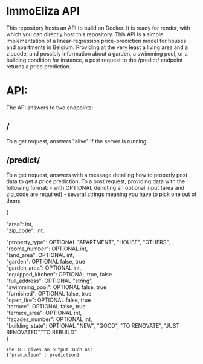 # ImmoEliza API
This repository hosts an API to build on Docker. It is ready for render, with which you can directly host this repository.
This API is a simple implementation of a linear-regression price-prediction model for houses and apartments in Belgium.
Providing at the very least a living area and a zipcode, and possibly information about a garden, a swimming pool, or a building condition for instance, a post request to the /predict/ endpoint returns a price prediction.
# API:
The API answers to two endpoints:
## /
To a get request, answers "alive" if the server is running.
## /predict/
To a get request, answers with a message detailing how to properly post data to get a price prediction.
To a post request, providing data with the following format:
     - with OPTIONAL denoting an optional input (area and zip_code are required)
     - several strings meaning you have to pick one out of them:  
     
{  

 "area": int,    
 "zip_code": int,  
   
 "property_type": OPTIONAL "APARTMENT", "HOUSE", "OTHERS",  
 "rooms_number": OPTIONAL int,  
 "land_area": OPTIONAL int,  
 "garden": OPTIONAL false, true  
 "garden_area": OPTIONAL int,  
 "equipped_kitchen": OPTIONAL true, false  
 "full_address": OPTIONAL "string",  
 "swimming_pool": OPTIONAL false, true  
 "furnished": OPTIONAL false, true  
 "open_fire": OPTIONAL false, true  
 "terrace": OPTIONAL false, true  
 "terrace_area": OPTIONAL int,  
 "facades_number": OPTIONAL int,  
 "building_state": OPTIONAL "NEW", "GOOD", "TO RENOVATE", "JUST RENOVATED","TO REBUILD"  
}  
    
    The API gives an output such as:  
    {"prediction" : prediction}  

    
